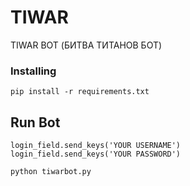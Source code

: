 # TIWAR
TIWAR BOT (БИТВА ТИТАНОВ БОТ)

### Installing

```
pip install -r requirements.txt
```

## Run Bot

```
login_field.send_keys('YOUR USERNAME')
login_field.send_keys('YOUR PASSWORD')
```


```
python tiwarbot.py
```
